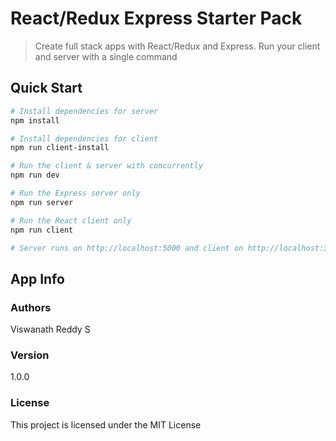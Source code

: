 # React/Redux Express Starter Pack

> Create full stack apps with React/Redux and Express. Run your client and server with a single command

## Quick Start

``` bash
# Install dependencies for server
npm install

# Install dependencies for client
npm run client-install

# Run the client & server with concurrently
npm run dev

# Run the Express server only
npm run server

# Run the React client only
npm run client

# Server runs on http://localhost:5000 and client on http://localhost:3000
```

## App Info

### Authors

Viswanath Reddy S

### Version

1.0.0

### License

This project is licensed under the MIT License
